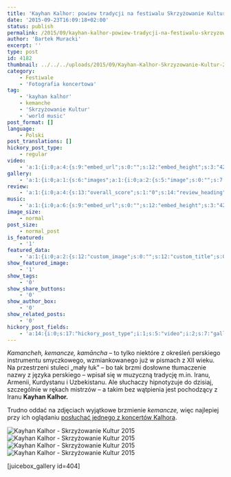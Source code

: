 ```yaml
---
title: 'Kayhan Kalhor: powiew tradycji na festiwalu Skrzyżowanie Kultur 2015'
date: '2015-09-23T16:09:18+02:00'
status: publish
permalink: /2015/09/kayhan-kalhor-powiew-tradycji-na-festiwalu-skrzyzowanie-kultur-2015
author: 'Bartek Muracki'
excerpt: ''
type: post
id: 4182
thumbnail: ../../../uploads/2015/09/Kayhan-Kalhor-Skrzyzowanie-Kultur-2015-photo-Bartek-Muracki-6518.jpg
category:
    - Festiwale
    - 'Fotografia koncertowa'
tag:
    - 'kayhan kalhor'
    - kemanche
    - 'Skrzyżowanie Kultur'
    - 'world music'
post_format: []
language:
    - Polski
post_translations: []
hickory_post_type:
    - regular
video:
    - 'a:1:{i:0;a:4:{s:9:"embed_url";s:0:"";s:12:"embed_height";s:3:"420";s:15:"self_hosted_url";s:0:"";s:18:"self_hosted_height";s:3:"420";}}'
gallery:
    - 'a:1:{i:0;a:1:{s:6:"images";a:1:{i:0;a:2:{s:5:"image";s:0:"";s:7:"caption";s:0:"";}}}}'
review:
    - 'a:1:{i:0;a:4:{s:13:"overall_score";s:1:"0";s:14:"review_heading";s:0:"";s:12:"summary_text";s:0:"";s:8:"criteria";a:1:{i:0;a:2:{s:4:"name";s:0:"";s:5:"score";s:1:"0";}}}}'
music:
    - 'a:1:{i:0;a:6:{s:9:"embed_url";s:0:"";s:12:"embed_height";s:3:"420";s:16:"soundcloud_embed";s:0:"";s:33:"soundcloud_include_featured_image";s:1:"0";s:13:"spotify_embed";s:0:"";s:30:"spotify_include_featured_image";s:1:"0";}}'
image_size:
    - normal
post_size:
    - normal_post
is_featured:
    - '1'
featured_data:
    - 'a:1:{i:0;a:2:{s:12:"custom_image";s:0:"";s:12:"custom_title";s:0:"";}}'
show_featured_image:
    - '1'
show_tags:
    - '0'
show_share_buttons:
    - '0'
show_author_box:
    - '0'
show_related_posts:
    - '0'
hickory_post_fields:
    - 'a:14:{i:0;s:17:"hickory_post_type";i:1;s:5:"video";i:2;s:7:"gallery";i:3;s:6:"review";i:4;s:5:"music";i:5;s:10:"image_size";i:6;s:9:"post_size";i:7;s:11:"is_featured";i:8;s:13:"featured_data";i:9;s:19:"show_featured_image";i:10;s:9:"show_tags";i:11;s:18:"show_share_buttons";i:12;s:15:"show_author_box";i:13;s:18:"show_related_posts";}'
---
```

*Kamancheh, kemancze, kamāncha* – to tylko niektóre z określeń perskiego instrumentu smyczkowego, wzmiankowanego już w pismach z XII wieku. Na przestrzeni stuleci „mały łuk” – bo tak brzmi dosłowne tłumaczenie nazwy z języka perskiego – wpisał się w muzyczną tradycję m.in. Iranu, Armenii, Kurdystanu i Uzbekistanu. Ale słuchaczy hipnotyzuje do dzisiaj, szczególnie w rękach mistrzów – a takim bez wątpienia jest pochodzący z Iranu **Kayhan Kalhor.**

Trudno oddać na zdjęciach wyjątkowe brzmienie *kemancze,* więc najlepiej przy ich oglądaniu [posłuchać jednego z koncertów Kalhora](https://www.youtube.com/watch?v=X3-PDJ-Ei6E).

![Kayhan Kalhor - Skrzyżowanie Kultur 2015](http://music.bartekmuracki.com/wp-content/uploads/2015/09/Kayhan-Kalhor-Skrzyzowanie-Kultur-2015-photo-Bartek-Muracki-6438.jpg)  
![Kayhan Kalhor - Skrzyżowanie Kultur 2015](http://music.bartekmuracki.com/wp-content/uploads/2015/09/Kayhan-Kalhor-Skrzyzowanie-Kultur-2015-photo-Bartek-Muracki-6467.jpg)  
![Kayhan Kalhor - Skrzyżowanie Kultur 2015](http://music.bartekmuracki.com/wp-content/uploads/2015/09/Kayhan-Kalhor-Skrzyzowanie-Kultur-2015-photo-Bartek-Muracki-6518.jpg)  
![Kayhan Kalhor - Skrzyżowanie Kultur 2015](http://music.bartekmuracki.com/wp-content/uploads/2015/09/Kayhan-Kalhor-Skrzyzowanie-Kultur-2015-photo-Bartek-Muracki-6547.jpg)

\[juicebox\_gallery id=404\]